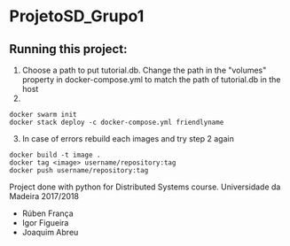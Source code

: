 # ProjetoSD_Grupo1

## Running this project:
1. Choose a path to put tutorial.db. Change the path in the "volumes" property in docker-compose.yml to match the path of tutorial.db in the host
2.
```
docker swarm init
docker stack deploy -c docker-compose.yml friendlyname
```
3. In case of errors rebuild each images and try step 2 again
```
docker build -t image .
docker tag <image> username/repository:tag
docker push username/repository:tag
```

Project done with python for Distributed Systems course. Universidade da Madeira 2017/2018
- Rúben França
- Igor Figueira
- Joaquim Abreu
